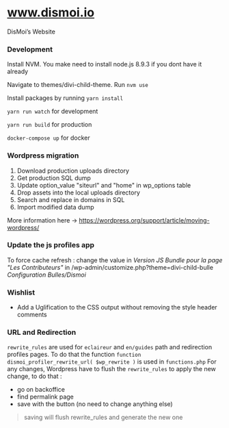 # www.dismoi.io

DisMoi’s Website


### Development

Install NVM. You make need to install node.js 8.9.3 if you dont have it already

Navigate to themes/divi-child-theme. Run `nvm use`

Install packages by running `yarn install`

`yarn run watch` for development

`yarn run build` for production

`docker-compose up` for docker

### Wordpress migration

1) Download production uploads directory
2) Get production SQL dump 
3) Update option_value "siteurl" and "home" in wp_options table
4) Drop assets into the local uploads directory
5) Search and replace in domains in SQL
6) Import modified data dump

More information here -> https://wordpress.org/support/article/moving-wordpress/

### Update the js profiles app

To force cache refresh : change the value in _Version JS Bundle pour la page "Les Contributeurs"_ in /wp-admin/customize.php?theme=divi-child-bulle _Configuration Bulles/Dismoi_

### Wishlist

* Add a Uglification to the CSS output without removing the style header comments

### URL and Redirection

`rewrite_rules` are used for `eclaireur` and `en/guides` path and redirection profiles pages.
To do that the function `function dismoi_profiler_rewrite_url( $wp_rewrite )` is used in `functions.php`
For any changes, Wordpress have to flush the `rewrite_rules` to apply the new change, to do that :
- go on backoffice
- find permalink page
- save with the button (no need to change anything else)

> saving will flush rewrite_rules and generate the new one
